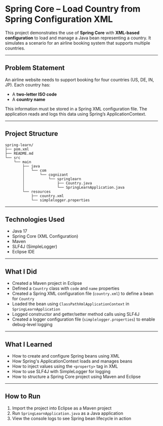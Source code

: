 # Spring Core – Load Country from Spring Configuration XML

This project demonstrates the use of **Spring Core** with **XML-based configuration** to load and manage a Java bean representing a country. It simulates a scenario for an airline booking system that supports multiple countries.

---

## Problem Statement

An airline website needs to support booking for four countries (US, DE, IN, JP). Each country has:
- A **two-letter ISO code**
- A **country name**

This information must be stored in a Spring XML configuration file. The application reads and logs this data using Spring’s ApplicationContext.

---

## Project Structure

```plaintext
spring-learn/
├── pom.xml
├── README.md
└── src
    └── main
        ├── java
        │   └── com
        │       └── cognizant
        │           └── springlearn
        │               ├── Country.java
        │               └── SpringLearnApplication.java
        └── resources
            ├── country.xml
            └── simplelogger.properties
```

---

## Technologies Used

- Java 17
- Spring Core (XML Configuration)
- Maven
- SLF4J (SimpleLogger)
- Eclipse IDE

---

## What I Did

- Created a Maven project in Eclipse
- Defined a `Country` class with `code` and `name` properties
- Created a Spring XML configuration file (`country.xml`) to define a bean for `Country`
- Loaded the bean using `ClassPathXmlApplicationContext` in `SpringLearnApplication`
- Logged constructor and getter/setter method calls using SLF4J
- Created a logger configuration file (`simplelogger.properties`) to enable debug-level logging

---

## What I Learned

- How to create and configure Spring beans using XML
- How Spring's ApplicationContext loads and manages beans
- How to inject values using the `<property>` tag in XML
- How to use SLF4J with SimpleLogger for logging
- How to structure a Spring Core project using Maven and Eclipse

---

## How to Run

1. Import the project into Eclipse as a Maven project
2. Run `SpringLearnApplication.java` as a Java application
3. View the console logs to see Spring bean lifecycle in action

